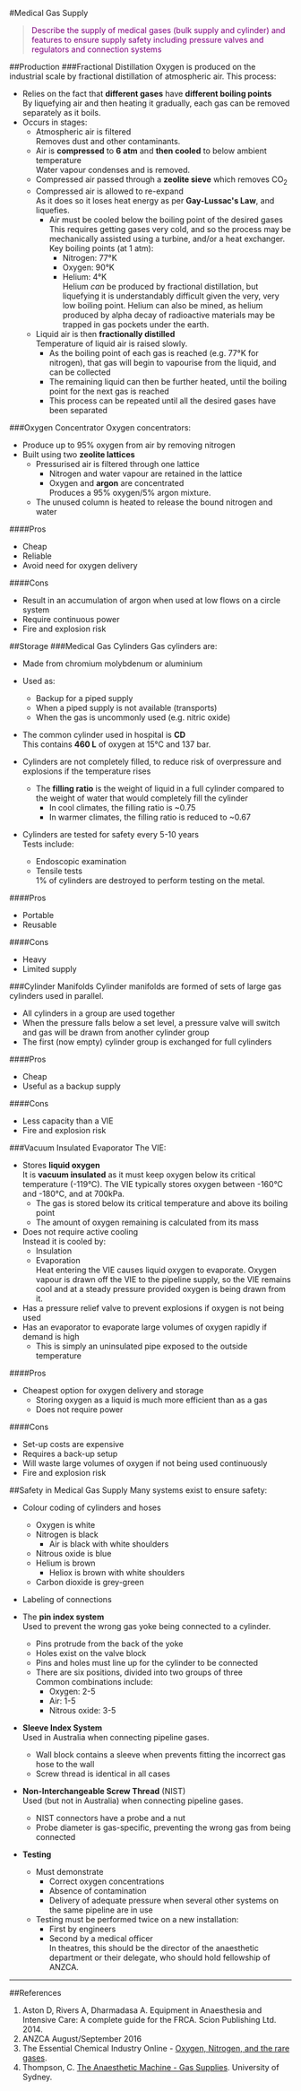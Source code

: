 #Medical Gas Supply

> <p style="color:purple";>Describe the supply of medical gases (bulk supply and cylinder) and features to ensure supply safety including pressure valves and regulators and connection systems</p>

##Production
###Fractional Distillation
Oxygen is produced on the industrial scale by fractional distillation of atmospheric air. This process:
* Relies on the fact that **different gases** have **different boiling points**  
By liquefying air and then heating it gradually, each gas can be removed separately as it boils.
* Occurs in stages:    
    * Atmospheric air  is filtered  
    Removes dust and other contaminants.
    * Air is **compressed** to **6 atm** and **then cooled** to below ambient temperature  
    Water vapour condenses and is removed.
    * Compressed air passed through a **zeolite sieve** which removes CO<sub>2</sub>
    * Compressed air is allowed to re-expand  
    As it does so it loses heat energy as per **Gay-Lussac's Law**, and liquefies.
        * Air must be cooled below the boiling point of the desired gases  
        This requires getting gases very cold, and so the process may be mechanically assisted using a turbine, and/or a heat exchanger. Key boiling points (at 1 atm):
            * Nitrogen: 77°K
            * Oxygen:  90°K
            * Helium: 4°K  
            Helium *can* be produced by fractional distillation, but liquefying it is understandably difficult given the very, very low boiling point. Helium can also be mined, as helium produced by alpha decay of radioactive materials may be trapped in gas pockets under the earth.
    * Liquid air is then **fractionally distilled**  
    Temperature of liquid air is raised slowly.
        * As the boiling point of each gas is reached (e.g. 77°K for nitrogen), that gas will begin to vapourise from the liquid, and can be collected
        * The remaining liquid can then be further heated, until the boiling point for the next gas is reached
        * This process can be repeated until all the desired gases have been separated
    
###Oxygen Concentrator
Oxygen concentrators:
* Produce up to 95% oxygen from air by removing nitrogen
* Built using two **zeolite lattices**
    * Pressurised air is filtered through one lattice
        * Nitrogen and water vapour are retained in the lattice
        * Oxygen and **argon** are concentrated  
        Produces a 95% oxygen/5% argon mixture.
    * The unused column is heated to release the bound nitrogen and water

####Pros
* Cheap
* Reliable
* Avoid need for oxygen delivery

####Cons
* Result in an accumulation of argon when used at low flows on a circle system
* Require continuous power
* Fire and explosion risk

##Storage
###Medical Gas Cylinders
Gas cylinders are:
* Made from chromium molybdenum or aluminium
* Used as:
    * Backup for a piped supply
    * When a piped supply is not available (transports)
    * When the gas is uncommonly used (e.g. nitric oxide)


* The common cylinder used in hospital is **CD**  
This contains **460 L** of oxygen at 15°C and 137 bar.


* Cylinders are not completely filled, to reduce risk of overpressure and explosions if the temperature rises
    * The **filling ratio** is the weight of liquid in a full cylinder compared to the weight of water that would completely fill the cylinder
        * In cool climates, the filling ratio is ~0.75
        * In warmer climates, the filling ratio is reduced to ~0.67
* Cylinders are tested for safety every 5-10 years  
Tests include:
    * Endoscopic examination
    * Tensile tests  
    1% of cylinders are destroyed to perform testing on the metal.


####Pros
* Portable
* Reusable

####Cons
* Heavy
* Limited supply

###Cylinder Manifolds
Cylinder manifolds are formed of sets of large gas cylinders used in parallel.
* All cylinders in a group are used together
* When the pressure falls below a set level, a pressure valve will switch and gas will be drawn from another cylinder group
* The first (now empty) cylinder group is exchanged for full cylinders

####Pros
* Cheap
* Useful as a backup supply

####Cons
* Less capacity than a VIE
* Fire and explosion risk

###Vacuum Insulated Evaporator
The VIE:
* Stores **liquid oxygen**  
It is **vacuum insulated** as it must keep oxygen below its critical temperature (-119°C). The VIE typically stores oxygen between -160°C and -180°C, and at 700kPa.
    * The gas is stored below its critical temperature and above its boiling point
    * The amount of oxygen remaining is calculated from its mass
* Does not require active cooling  
Instead it is cooled by:
    * Insulation
    * Evaporation  
    Heat entering the VIE causes liquid oxygen to evaporate. Oxygen vapour is drawn off the VIE to the pipeline supply, so the VIE remains cool and at a steady pressure provided oxygen is being drawn from it.
* Has a pressure relief valve to prevent explosions if oxygen is not being used
* Has an evaporator to evaporate large volumes of oxygen rapidly if demand is high
    * This is simply an uninsulated pipe exposed to the outside temperature


####Pros
* Cheapest option for oxygen delivery and storage
    * Storing oxygen as a liquid is much more efficient than as a gas
    * Does not require power

####Cons
* Set-up costs are expensive
* Requires a back-up setup
* Will waste large volumes of oxygen if not being used continuously
* Fire and explosion risk

##Safety in Medical Gas Supply
Many systems exist to ensure safety:
* Colour coding of cylinders and hoses
    * Oxygen is white
    * Nitrogen is black
        * Air is black with white shoulders  
    * Nitrous oxide is blue
    * Helium is brown
        * Heliox is brown with white shoulders
    * Carbon dioxide is grey-green
* Labeling of connections
* The **pin index system**  
Used to prevent the wrong gas yoke being connected to a cylinder.
    * Pins protrude from the back of the yoke
    * Holes exist on the valve block
    * Pins and holes must line up for the cylinder to be connected
    * There are six positions, divided into two groups of three  
    Common combinations include:
        * Oxygen: 2-5
        * Air: 1-5
        * Nitrous oxide: 3-5
* **Sleeve Index System**  
Used in Australia when connecting pipeline gases.
    * Wall block contains a sleeve when prevents fitting the incorrect gas hose to the wall
    * Screw thread is identical in all cases
* **Non-Interchangeable Screw Thread** (NIST)  
Used (but not in Australia) when connecting pipeline gases.
    * NIST connectors have a probe and a nut
    * Probe diameter is gas-specific, preventing the wrong gas from being connected


* **Testing**  
    * Must demonstrate
        * Correct oxygen concentrations
        * Absence of contamination
        * Delivery of adequate pressure when several other systems on the same pipeline are in use
    * Testing must be performed twice on a new installation:
        * First by engineers
        * Second by a medical officer  
        In theatres, this should be the director of the anaesthetic department or their delegate, who should hold fellowship of ANZCA.


---
##References
1. Aston D, Rivers A, Dharmadasa A. Equipment in Anaesthesia and Intensive Care: A complete guide for the FRCA. Scion Publishing Ltd. 2014.
2. ANZCA August/September 2016
3. The Essential Chemical Industry Online - [Oxygen, Nitrogen, and the rare gases](http://www.essentialchemicalindustry.org/chemicals/oxygen.html).
4. Thompson, C. [The Anaesthetic Machine - Gas Supplies](http://www.anaesthesia.med.usyd.edu.au/resources/lectures/gas_supplies_clt/gas_supplies.html). University of Sydney.